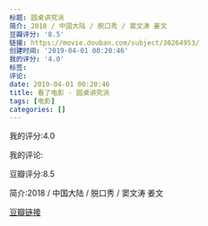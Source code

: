 ```yaml
---
标题: 圆桌讲究派
简介: 2018 / 中国大陆 / 脱口秀 / 窦文涛 姜文
豆瓣评分: '8.5'
链接: https://movie.douban.com/subject/30264953/
创建时间: '2019-04-01 00:20:46'
我的评分: '4.0'
标签:
评论:
date: 2019-04-01 00:20:46
title: 看了电影 - 圆桌讲究派
tags: [电影]
categories: []
---
```


我的评分:4.0

我的评论:

豆瓣评分:8.5

简介:2018 / 中国大陆 / 脱口秀 / 窦文涛 姜文

[豆瓣链接](https://movie.douban.com/subject/30264953/)

